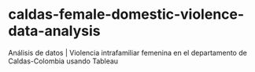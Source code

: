 # caldas-female-domestic-violence-data-analysis
Análisis de datos | Violencia intrafamiliar femenina en el departamento de Caldas-Colombia usando Tableau
